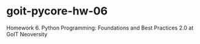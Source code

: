 # goit-pycore-hw-06

Homework 6. Python Programming: Foundations and Best Practices 2.0 at GoIT Neoversity
